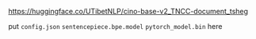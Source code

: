 https://huggingface.co/UTibetNLP/cino-base-v2_TNCC-document_tsheg

put `config.json` `sentencepiece.bpe.model` `pytorch_model.bin` here